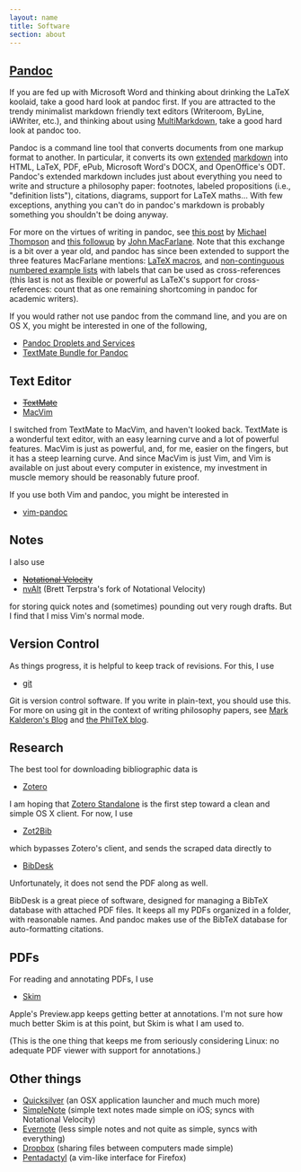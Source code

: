 ```yaml
---
layout: name
title: Software
section: about
---
```


[Pandoc][]
----------

If you are fed up with Microsoft Word and thinking about drinking the
LaTeX koolaid, take a good hard look at pandoc first. If you are
attracted to the trendy minimalist markdown friendly text editors
(Writeroom, ByLine, iAWriter, etc.), and thinking about using
[MultiMarkdown][], take a good hard look at pandoc too.

Pandoc is a command line tool that converts documents from one markup
format to another. In particular, it converts its own [extended][]
[markdown][] into HTML, LaTeX, PDF, ePub, Microsoft Word's DOCX, and
OpenOffice's ODT. Pandoc's extended markdown includes just about
everything you need to write and structure a philosophy paper:
footnotes, labeled propositions (i.e., "definition lists"), citations,
diagrams, support for LaTeX maths... With few exceptions, anything you
can't do in pandoc's markdown is probably something you shouldn't be
doing anyway.

For more on the virtues of writing in pandoc, see [this post][] by
[Michael Thompson][] and [this followup][] by [John MacFarlane][]. Note
that this exchange is a bit over a year old, and pandoc has since been
extended to support the three features MacFarlane mentions: [LaTeX
macros][], and [non-continguous numbered example lists][] with labels
that can be used as cross-references (this last is not as flexible or
powerful as LaTeX's support for cross-references: count that as one
remaining shortcoming in pandoc for academic writers).

If you would rather not use pandoc from the command line, and you are on
OS X, you might be interested in one of the following,

-   [Pandoc Droplets and Services][]
-   [TextMate Bundle for Pandoc][]

Text Editor
-----------

-   ~~[TextMate][]~~
-   [MacVim][]

I switched from TextMate to MacVim, and haven't looked back. TextMate is
a wonderful text editor, with an easy learning curve and a lot of
powerful features. MacVim is just as powerful, and, for me, easier on
the fingers, but it has a steep learning curve. And since MacVim is just
Vim, and Vim is available on just about every computer in existence, my
investment in muscle memory should be reasonably future proof.

If you use both Vim and pandoc, you might be interested in

-   [vim-pandoc][]

Notes
-----

I also use

-   ~~[Notational Velocity][]~~
-   [nvAlt][] (Brett Terpstra's fork of Notational Velocity)

for storing quick notes and (sometimes) pounding out very rough drafts.
But I find that I miss Vim's normal mode.

Version Control
---------------

As things progress, it is helpful to keep track of revisions. For this,
I use

-   [git][]

Git is version control software. If you write in plain-text, you should
use this. For more on using git in the context of writing philosophy
papers, see [Mark Kalderon's Blog][] and [the PhilTeX blog][].

Research
--------

The best tool for downloading bibliographic data is

-   [Zotero][]

I am hoping that [Zotero Standalone][] is the first step toward a clean
and simple OS X client. For now, I use

-   [Zot2Bib][]

which bypasses Zotero's client, and sends the scraped data directly to

-   [BibDesk][]

Unfortunately, it does not send the PDF along as well.

BibDesk is a great piece of software, designed for managing a BibTeX
database with attached PDF files. It keeps all my PDFs organized in a
folder, with reasonable names. And pandoc makes use of the BibTeX
database for auto-formatting citations.

PDFs
----

For reading and annotating PDFs, I use

-   [Skim][]

Apple's Preview.app keeps getting better at annotations. I'm not sure
how much better Skim is at this point, but Skim is what I am used to.

(This is the one thing that keeps me from seriously considering Linux:
no adequate PDF viewer with support for annotations.)

Other things
------------

-   [Quicksilver][] (an OSX application launcher and much much more)
-   [SimpleNote][] (simple text notes made simple on iOS; syncs with
    Notational Velocity)
-   [Evernote][] (less simple notes and not quite as simple, syncs with
    everything)
-   [Dropbox][] (sharing files between computers made simple)
-   [Pentadactyl][] (a vim-like interface for Firefox)

  [Pandoc]: http://johnmacfarlane.net/pandoc/
  [MultiMarkdown]: http://fletcherpenney.net/multimarkdown/
  [extended]: http://johnmacfarlane.net/pandoc/README.html#pandocs-markdown-vs.standard-markdown
  [markdown]: http://daringfireball.net/projects/markdown/
  [this post]: http://groups.google.com/group/pandoc-discuss/msg/5eb2960b289e283a?
  [Michael Thompson]: http://www.pitt.edu/~mthompso/
  [this followup]: http://groups.google.com/group/pandoc-discuss/msg/8bc08df6183d4642
  [John MacFarlane]: http://johnmacfarlane.net/
  [LaTeX macros]: http://johnmacfarlane.net/pandoc/README.html#macros
  [non-continguous numbered example lists]: http://johnmacfarlane.net/pandoc/README.html#numbered-example-lists
  [Pandoc Droplets and Services]: https://github.com/dsanson/Pandoc-Droplets-and-Services
  [TextMate Bundle for Pandoc]: https://github.com/dsanson/Pandoc.tmbundle
  [TextMate]: http://macromates.com/
  [MacVim]: http://code.google.com/p/macvim/
  [vim-pandoc]: https://github.com/vim-pandoc/vim-pandoc
  [Notational Velocity]: http://notational.net/
  [nvAlt]: http://brettterpstra.com/project/nvalt/
  [git]: http://git.or.cz/
  [Mark Kalderon's Blog]: http://markelikalderon.com/category/version-control/git/
  [the PhilTeX blog]: http://www.charlietanksley.net/philtex/category/git/
  [Zotero]: http://www.zotero.org/
  [Zotero Standalone]: http://www.zotero.org/support/standalone
  [Zot2Bib]: http://mackerron.com/zot2bib/
  [BibDesk]: http://bibdesk.sourceforge.net/
  [Skim]: http://skim-app.sourceforge.net/
  [Quicksilver]: http://qsapp.com
  [SimpleNote]: http://simplenoteapp.com/
  [Evernote]: http://www.evernote.com/
  [Dropbox]: https://www.getdropbox.com/referrals/NTg1MzM4OQ
  [Pentadactyl]: http://dactyl.sourceforge.net/pentadactyl/
